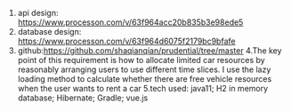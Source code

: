 1. api design: https://www.processon.com/v/63f964acc20b835b3e98ede5
2. database design: https://www.processon.com/v/63f964d6075f2179bc9bfafe
3. github:https://github.com/shaqianqian/prudential/tree/master
4.The key point of this requirement is how to allocate limited car resources by reasonably arranging users to use different time slices. I use the lazy loading method to calculate whether there are free vehicle resources when the user wants to rent a car
5.tech used: java11; H2 in memory database; Hibernate; Gradle; vue.js